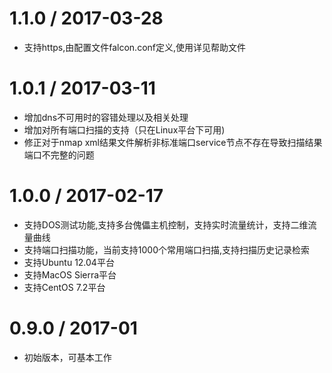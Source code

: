1.1.0 / 2017-03-28
==================
 * 支持https,由配置文件falcon.conf定义,使用详见帮助文件

1.0.1 / 2017-03-11
==================
 * 增加dns不可用时的容错处理以及相关处理
 * 增加对所有端口扫描的支持（只在Linux平台下可用)
 * 修正对于nmap xml结果文件解析非标准端口service节点不存在导致扫描结果端口不完整的问题

1.0.0 / 2017-02-17
==================
 * 支持DOS测试功能,支持多台傀儡主机控制，支持实时流量统计，支持二维流量曲线
 * 支持端口扫描功能，当前支持1000个常用端口扫描,支持扫描历史记录检索
 * 支持Ubuntu 12.04平台
 * 支持MacOS Sierra平台
 * 支持CentOS 7.2平台

0.9.0 / 2017-01
==================
 * 初始版本，可基本工作
